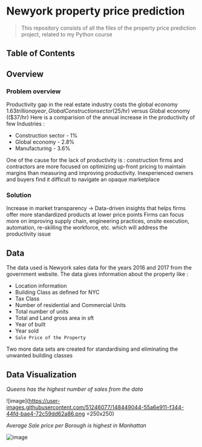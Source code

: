 # Newyork property price prediction 
<ins> </ins>
> This repository consists of all the files of the property price prediction project, related to my Python course 

## Table of Contents
<ins> </ins>


## Overview
<ins> </ins>

### Problem overview
Productivity gap in the real estate industry costs the global economy $1.63 trillion a year, Global Construction sector ($25/hr) versus Global economy (($37/hr)
Here is a comparision of the annual increase in the productivity of few Industries :
  * Construction sector - 1%
  * Global economy  - 2.8%
  * Manufacturing - 3.6% 

One of the cause for the lack of productivity is : construction firms and contractors are more focused on optimizing up-front pricing to maintain margins than measuring and improving productivity. Inexperienced owners and buyers find it difficult to navigate an opaque marketplace

### Solution
Increase in market transparency → Data-driven insights that helps firms offer more standardized products at lower price points
Firms can focus more on improving supply chain, engineering practices, onsite execution, automation, re-skilling the workforce, etc. which will address the productivity issue


## Data
<ins> </ins>
The data used is Newyork sales data for the years 2016 and 2017 from the government website. The data gives information about the property like : 
* Location information
* Building Class as defined for NYC
* Tax Class
* Number of residential and Commercial Units
* Total number of units
* Total and Land gross area in sft
* Year of built
* Year sold
* `Sale Price of the Property `

Two more data sets are created for standardising and eliminating the unwanted building classes

## Data Visualization

*Queens has the highest number of sales from the data*

![image](https://user-images.githubusercontent.com/51246077/148449044-55a6e911-f344-44fd-bae4-72c59dd62a86.png =250x250)


*Average Sale price per Borough is highest in Manhattan*

![image](https://user-images.githubusercontent.com/51246077/148449054-c2fd5db4-c47b-48d9-b55d-c86ee6b551a6.png)



